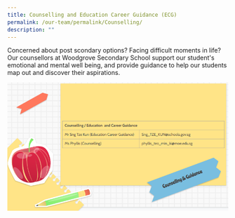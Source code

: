 ```yaml
---
title: Counselling and Education Career Guidance (ECG)
permalink: /our-team/permalink/Counselling/
description: ""
---
```

Concerned about post scondary options? Facing difficult moments in life? Our counsellors at Woodgrove Secondary School support our student's emotional and mental well being, and provide guidance to help our students map out and discover their aspirations.

![](/images/Leadership%20and%20Form%20Teachers/Key%20Personnel/Slide%206.png)


